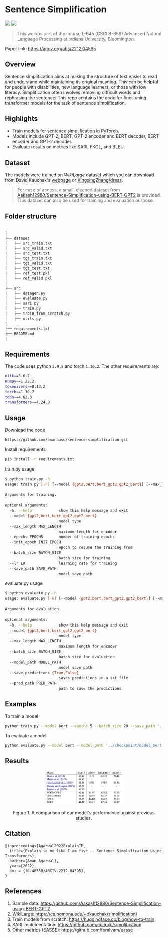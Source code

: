 # Sentence Simplification

<img src="https://img.shields.io/badge/torch-1.10.2+cu102-green?logo=pytorch"/> <img src="https://img.shields.io/badge/python-3.9.8-blue?logo=python"/>

> This work is part of the course L-645 (CSCI B-659) Advanced Natural Language Processing at Indiana University, Bloomington.

Paper link: https://arxiv.org/abs/2212.04595

## Overview

Sentence simplification aims at making the structure of text easier to read and understand while maintaining its original meaning. This can be helpful for people with disabilities, new language learners, or those with low literacy. Simplification often involves removing difficult words and rephrasing the sentence. This repo contains the code for fine-tuning transformer models for the task of sentence simplification.

## Highlights

- Train models for sentence simplification in PyTorch.
- Models include GPT-2, BERT, GPT-2 encoder and BERT decoder, BERT encoder and GPT-2 decoder.
- Evaluate results on metrics like SARI, FKGL, and BLEU.

## Dataset

The models were trained on *WikiLarge* dataset which you can download from David Kauchak's [webpage](https://cs.pomona.edu/~dkauchak/simplification/) or [XingxingZhang/dress](https://github.com/XingxingZhang/dress).

> For ease of access, a small, cleaned dataset from [Aakash12980/Sentence-Simplification-using-BERT-GPT2](https://github.com/Aakash12980/Sentence-Simplification-using-BERT-GPT2) is provided. This dataset can also be used for training and evaluation purpose.

## Folder structure

```
.
│
├── dataset
│   ├── src_train.txt
│   ├── src_valid.txt
│   ├── src_test.txt
│   ├── tgt_train.txt
│   ├── tgt_valid.txt
│   ├── tgt_test.txt
│   ├── ref_test.pkl
│   ├── ref_valid.pkl
│
├── src
│   ├── datagen.py
│   ├── evaluate.py
│   ├── sari.py
│   ├── train.py
│   ├── train_from_scratch.py
│   ├── utils.py
|
├── requirements.txt
├── README.md
|
```

## Requirements

The code uses python `3.9.8` and torch `1.10.2`. The other requirements are:

```bash
nltk==3.6.7
numpy==1.22.2
tokenizers==0.13.2
torch==1.10.2
tqdm==4.62.3
transformers==4.24.0
```

## Usage

Download the code

```bash
https://github.com/amanbasu/sentence-simplification.git
```

Install requirements

```bash
pip install -r requirements.txt
```

train.py usage

```bash
$ python train.py -h
usage: train.py [-h] [--model {gpt2,bert,bert_gpt2,gpt2_bert}] [--max_length MAX_LENGTH] [--epochs EPOCHS] [--init_epoch INIT_EPOCH] [--batch_size BATCH_SIZE] [--lr LR] [--save_path SAVE_PATH]

Arguments for training.

optional arguments:
  -h, --help            show this help message and exit
  --model {gpt2,bert,bert_gpt2,gpt2_bert}
                        model type
  --max_length MAX_LENGTH
                        maximum length for encoder
  --epochs EPOCHS       number of training epochs
  --init_epoch INIT_EPOCH
                        epoch to resume the training from
  --batch_size BATCH_SIZE
                        batch size for training
  --lr LR               learning rate for training
  --save_path SAVE_PATH
                        model save path
```

evaluate.py usage

```bash
$ python evaluate.py -h
usage: evaluate.py [-h] [--model {gpt2,bert,bert_gpt2,gpt2_bert}] [--max_length MAX_LENGTH] [--batch_size BATCH_SIZE] [--model_path MODEL_PATH] [--save_predictions {True,False}] [--pred_path PRED_PATH]

Arguments for evaluation.

optional arguments:
  -h, --help            show this help message and exit
  --model {gpt2,bert,bert_gpt2,gpt2_bert}
                        model type
  --max_length MAX_LENGTH
                        maximum length for encoder
  --batch_size BATCH_SIZE
                        batch size for evaluation
  --model_path MODEL_PATH
                        model save path
  --save_predictions {True,False}
                        saves predictions in a txt file
  --pred_path PRED_PATH
                        path to save the predictions
```

## Examples

To train a model

```bash
python train.py --model bert --epochs 5 --batch_size 20 --save_path '../checkpoint/model_bert.pt'
```

To evaluate a model

```bash
python evaluate.py --model bert --model_path '../checkpoint/model_bert.pt' --save_predictions True --pred_path '../bert_predictions.txt'
```

## Results

<p align='center'><img src="results.png" width="50%"></p>
<p align='center'>Figure 1. A comparison of our model's performance against previous studies.</p>

## Citation

```
@inproceedings{Agarwal2022ExplainTM,
  title={Explain to me like I am five -- Sentence Simplification Using Transformers},
  author={Aman Agarwal},
  year={2022},
  doi = {10.48550/ARXIV.2212.04595},
}
```

## References

1. Sample data: https://github.com/Aakash12980/Sentence-Simplification-using-BERT-GPT2
2. WikiLarge: https://cs.pomona.edu/~dkauchak/simplification/
3. Train models from scratch: https://huggingface.co/blog/how-to-train
4. SARI implementation: https://github.com/cocoxu/simplification
5. Other metrics (EASSE): https://github.com/feralvam/easse
